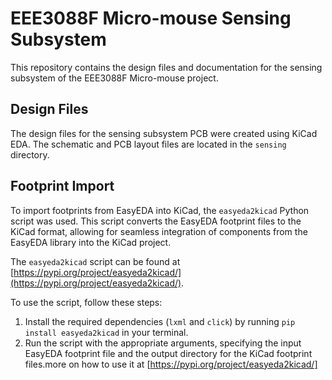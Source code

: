 # EEE3088F Micro-mouse Sensing Subsystem

This repository contains the design files and documentation for the sensing subsystem of the EEE3088F Micro-mouse project.

## Design Files

The design files for the sensing subsystem PCB were created using KiCad EDA. The schematic and PCB layout files are located in the `sensing` directory.

## Footprint Import

To import footprints from EasyEDA into KiCad, the `easyeda2kicad` Python script was used. This script converts the EasyEDA footprint files to the KiCad format, allowing for seamless integration of components from the EasyEDA library into the KiCad project.

The `easyeda2kicad` script can be found at [https://pypi.org/project/easyeda2kicad/](https://pypi.org/project/easyeda2kicad/).

To use the script, follow these steps:

1. Install the required dependencies (`lxml` and `click`) by running `pip install easyeda2kicad` in your terminal.
2. Run the script with the appropriate arguments, specifying the input EasyEDA footprint file and the output directory for the KiCad footprint files.more on how to use it at [https://pypi.org/project/easyeda2kicad/]
